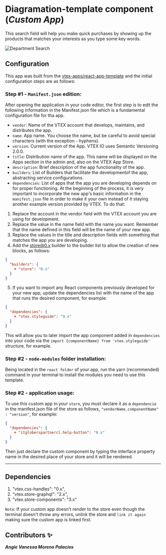 # Diagramation-template component (*Custom App*)
This search field will help you make quick purchases by showing up the products that matches your interests as you type some key words.

![Department Search]()

## Configuration 

This app was built from the [vtex-apps/react-app-template](https://github.com/vtex-apps/react-app-template) and the initial configuration steps are as follows:

### Step #1 - `Manifest.json` edition:
After opening the application in your code editor, the first step is to edit the following information in the Manifest.json file which is a fundamental configuration file for tha app.

- `vendor`: Name of the VTEX account that develops, maintains, and distributes the app.
- `name`: App name. You choose the name, but be careful to avoid special characters (with the exception - hyphens).
- `version`: Current version of the App. VTEX IO uses Semantic Versioning 2.0.0.
- `title`: Distribution name of the app. This name will be displayed on the Apps section in the admin and, also on the VTEX App Store.
- `description`: Brief description of the app functionality of the app.
- `builders`: List of Builders that facilitate the developmentof the app, abstracting service configurations.
- `dependencies`: List of apps that the app you are developing depends on for proper functioning. At the beginning of the process, it is very important to incorporate the new app's basic information in the `manifest.json` file in order to make it your own instead of it staying another example version provided by VTEX. To do that:
 1. Replace the account in the vendor field with the VTEX account you are using for development.
 2. Replace the value in the name field with the name you want. Remember that the name defined in this field will be the name of your new app.
 3. Replace the values in the title and description fields with something that matches the app you are developing.
 4. Add the store@0.x builder to the builder list to allow the creation of new blocks, as follows:
```json
{
  "builders": {
    + "store": "0.x"
  }
}
```
 5. If you want to import any React components previously developed for your new app, update the dependencies list with the name of the app that runs the desired component, for example:
```json
{
  "dependencies": {
    + "vtex.styleguide": "9.x"
  }
}
```
 This will allow you to later import the app component added in `dependencies` into your code via the `import {componentName} from 'vtex.styleguide'` structure, for example.


### Step #2 - `node-modules` folder installation:
Being located in the `react folder` of your app, run the yarn (recommended) command in your terminal to install the modules you need to use this template.


### Step #2 - application usage:
To use this custom app in your `store`, you must declare it as a `dependencie` in the manifest.json file of the store as follows, `"vendorName.componentName" : "version"`, for example:
```json
{
  "dependencies": {
    + "itgloberspartnercl.help-button": "0.x"
  }
}
```
Then just declare the custom component by typing the interface property name in the desired place of your store and it will be rendered.

---- 


## Dependencies
1. "vtex.css-handles": "0.x",
2. "vtex.store-graphql": "2.x",
3. "vtex.store-components": "3.x"


`Note`: If your custom app doesn't render to the store even though the terminal doesn't throw any errors, unlink the store and `link it again` making sure the custom app is linked first.


## Contributors ✨
***Angie Vanessa Moreno Palacios***
